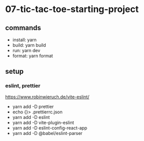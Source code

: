 # 07-tic-tac-toe-starting-project

## commands

- install: yarn
- build: yarn build
- run: yarn dev
- format: yarn format

## setup

### eslint, prettier

https://www.robinwieruch.de/vite-eslint/

- yarn add -D prettier
- echo {}> .prettierrc.json
- yarn add -D eslint
- yarn add -D vite-plugin-eslint
- yarn add -D eslint-config-react-app
- yarn add -D @babel/eslint-parser

